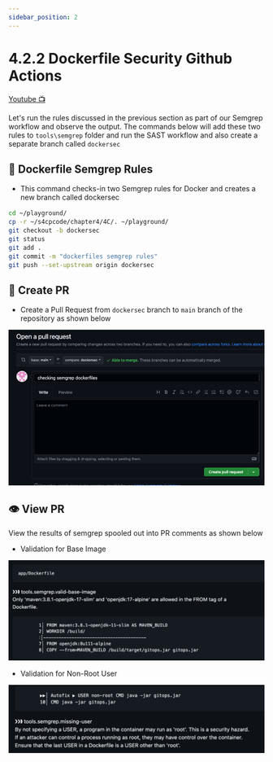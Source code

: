 ```yaml
---
sidebar_position: 2
---
```


# 4.2.2 Dockerfile Security Github Actions

[Youtube 📺](https://www.youtube.com/watch?v=Am9417a87zU&t=5054s)

Let's run the rules discussed in the previous section as part of our Semgrep workflow and observe the output. The commands below will add these two rules to `tools\semgrep` folder and run the SAST workflow and also create a separate branch called `dockersec`

## 📄 Dockerfile Semgrep Rules

- This command checks-in two Semgrep rules for Docker and creates a new branch called dockersec

```bash
cd ~/playground/
cp -r ~/s4cpcode/chapter4/4C/. ~/playground/
git checkout -b dockersec
git status
git add .
git commit -m "dockerfiles semgrep rules"
git push --set-upstream origin dockersec
```

## 🔄 Create PR

- Create a Pull Request from `dockersec` branch to `main` branch of the repository as shown below

![](img/4B_1.png)

## 👁️ View PR

View the results of semgrep spooled out into PR comments as shown below 

- Validation for Base Image

![](img/validation_docker_base_image.png)

- Validation for Non-Root User
  
![](img/validation_docker_non_root.png)